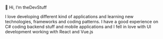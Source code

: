 👋 Hi, I’m theDevStuff
 
I love developing different kind of applications and learning new technologies, frameworks and coding patterns. I have a good experience on C# coding backend stuff and mobile applications and I fell in love with UI development working with React and Vue.js

<!---
mohdje/mohdje is a ✨ special ✨ repository because its `README.md` (this file) appears on your GitHub profile.
You can click the Preview link to take a look at your changes.
--->
